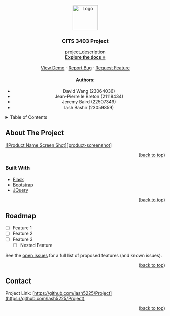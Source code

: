 <div id="top"></div>


<!-- PROJECT LOGO -->
<br />
<div align="center">
  <a href="https://github.com/Iash5225/Project">
    <img src="images/logo.png" alt="Logo" width="80" height="80">
  </a>

<h3 align="center">CITS 3403 Project</h3>

  <p align="center">
    project_description
    <br />
    <a href="https://github.com/Iash5225/Project"><strong>Explore the docs »</strong></a>
    <br />
    <br />
    <a href="https://github.com/Iash5225/Project">View Demo</a>
    ·
    <a href="https://github.com/Iash5225/Project/issues">Report Bug</a>
    ·
    <a href="https://github.com/Iash5225/Project/issues">Request Feature</a>
  </p>
</div>

<!-- CONTRIBUTORS -->
<div align="center">
    <h4>Authors:</h4>
    <ul align=center>
        <li>David Wang (23064036)</li>
        <li>Jean-Pierre le Breton (21118434)</li>
        <li>Jeremy Baird (22507349)</li>
        <li>Iash Bashir (23059859)</li>
    </ul>
</div>



<!-- TABLE OF CONTENTS -->
<details>
  <summary>Table of Contents</summary>
  <ol>
    <li>
      <a href="#about-the-project">About The Project</a>
      <ul>
        <li><a href="#built-with">Built With</a></li>
      </ul>
    </li>
    <li><a href="#roadmap">Roadmap</a></li>
    <li><a href="#contact">Contact</a></li>
  </ol>
</details>



<!-- ABOUT THE PROJECT -->
## About The Project

[![Product Name Screen Shot][product-screenshot]](https://example.com)

<p align="right">(<a href="#top">back to top</a>)</p>


### Built With

* [Flask](https://flask.palletsprojects.com/)
* [Bootstrap](https://getbootstrap.com)
* [JQuery](https://jquery.com)

<p align="right">(<a href="#top">back to top</a>)</p>


<!-- ROADMAP -->
## Roadmap

- [ ] Feature 1
- [ ] Feature 2
- [ ] Feature 3
    - [ ] Nested Feature

See the [open issues](https://github.com/Iash5225/Project/issues) for a full list of proposed features (and known issues).

<p align="right">(<a href="#top">back to top</a>)</p>


<!-- CONTACT -->
## Contact

Project Link: [https://github.com/Iash5225/Project](https://github.com/Iash5225/Project)

<p align="right">(<a href="#top">back to top</a>)</p>

